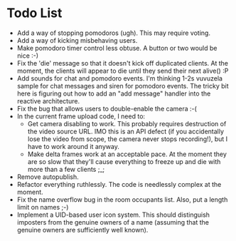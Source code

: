 Todo List
=========

+ Add a way of stopping pomodoros (ugh). This may require voting.
+ Add a way of kicking misbehaving users.
+ Make pomodoro timer control less obtuse. A button or two would be nice :-)
+ Fix the 'die' message so that it doesn't kick off duplicated clients. At the
  moment, the clients will appear to die until they send their next alive() :P
+ Add sounds for chat and pomodoro events. I'm thinking 1-2s vuvuzela sample for chat
  messages and siren for pomodoro events. The tricky bit here is figuring out
  how to add an "add message" handler into the reactive architecture.
+ Fix the bug that allows users to double-enable the camera :-(
+ In the current frame upload code, I need to:
  - Get camera disabling to work. This probably requires destruction of the
    video source URL. IMO this is an API defect (if you accidentally lose the
    video from scope, the camera never stops recording!), but I have to work around
    it anyway.
  - Make delta frames work at an acceptable pace. At the moment they are so slow
    that they'll cause everything to freeze up and die with more than a few
    clients ;_;
+ Remove autopublish.
+ Refactor everything ruthlessly. The code is needlessly complex at the moment.
+ Fix the name overflow bug in the room occupants list. Also, put a length limit
  on names ;-)
+ Implement a UID-based user icon system. This should distinguish imposters from
  the genuine owners of a name (assuming that the genuine owners are sufficiently
  well known).
